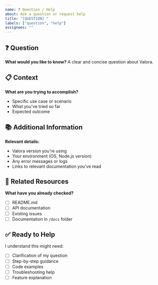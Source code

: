 ```yaml
---
name: ❓ Question / Help
about: Ask a question or request help
title: "[QUESTION] "
labels: ["question", "help"]
assignees: ""
---
```


## ❓ Question

**What would you like to know?**
A clear and concise question about Valora.

## 📋 Context

**What are you trying to accomplish?**
- Specific use case or scenario
- What you've tried so far
- Expected outcome

## 📚 Additional Information

**Relevant details:**
- Valora version you're using
- Your environment (OS, Node.js version)
- Any error messages or logs
- Links to relevant documentation you've read

## 🔗 Related Resources

**What have you already checked?**
- [ ] README.md
- [ ] API documentation
- [ ] Existing issues
- [ ] Documentation in `/docs` folder

## ✅ Ready to Help

I understand this might need:
- [ ] Clarification of my question
- [ ] Step-by-step guidance
- [ ] Code examples
- [ ] Troubleshooting help
- [ ] Feature explanation
